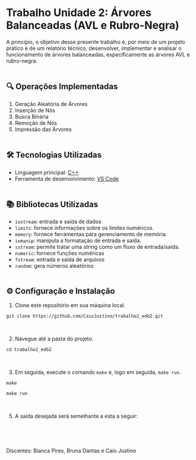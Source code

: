 # Trabalho Unidade 2: Árvores Balanceadas (AVL e Rubro-Negra)

A princípio, o objetivo desse presente trabalho é, por meio de um projeto prático e de um relatório técnico, desenvolver, implementar e analisar o funcionamento de árvores balanceadas, especificamente as árvores AVL e rubro-negra.
<br><br>

## 🔍 Operações Implementadas
1. Geração Aleatória de Árvores
2. Inserção de Nós
3. Busca Binária
4. Remoção de Nós
5. Impressão das Árvores
<br><br>

## 🛠️ Tecnologias Utilizadas
- Linguagem principal: [C++](https://devdocs.io/cpp)
- Ferramenta de desenvolvimento: [VS Code](https://code.visualstudio.com)
<br><br>

## 📚 Bibliotecas Utilizadas
- `iostream`: entrada e saída de dados
- `limits`:  fornece informações sobre os limites numéricos.
- `memory`: fornece ferramentas para gerenciamento de memória.
- `iomanip`: manipula a formatação de entrada e saída.
- `sstream`: permite tratar uma string como um fluxo de entrada/saída.
- `numeric`: fornece funções numéricas
- `fstream`: entrada e saída de arquivos
- `random`: gera números aleatórios
<br><br>

## ⚙️ Configuração e Instalação

1. Clone este repositório em sua máquina local.

```
git clone https://github.com/CaioJustino/trabalho2_edb2.git
```
<br>

2. Navegue até a pasta do projeto.

```
cd trabalho2_edb2
```
<br>

3. Em seguida, execute o comando `make` e, logo em seguida,  `make run`.

```
make
```
```
make run
```
<br>

5. A saída desejada será semelhante a esta a seguir:

```

```
<br><br>

Discentes: Bianca Pires, Bruna Dantas e Caio Justino
